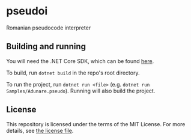 # pseudoi

Romanian pseudocode interpreter

## Building and running

You will need the .NET Core SDK, which can be found [here](https://dotnet.microsoft.com/download).

To build, run `dotnet build` in the repo's root directory.

To run the project, run `dotnet run <file>` (e.g. `dotnet run Samples/Adunare.pseudo`). Running will also build the project.

## License

This repository is licensed under the terms of the MIT License.
For more details, see [the license file](LICENSE.txt).
